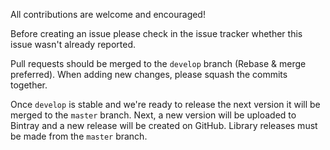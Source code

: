 All contributions are welcome and encouraged!

Before creating an issue please check in the issue tracker whether
this issue wasn't already reported.

Pull requests should be merged to the ```develop``` branch (Rebase & merge preferred).
When adding new changes, please squash the commits together.

Once ```develop``` is stable and we're ready to release the next version
it will be merged to the ```master``` branch. Next, a new version will be
uploaded to Bintray and a new release will be created on GitHub.
Library releases must be made from the ```master``` branch.
